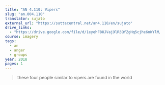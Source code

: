 ```yaml
---
title: "AN 4.110: Vipers"
slug: "an.004.110"
translator: sujato
external_url: "https://suttacentral.net/an4.110/en/sujato"
drive_links:
  - "https://drive.google.com/file/d/1eyehF8OJVaj9lR3QfZgHq5cjhe6nWYlM/view?usp=drivesdk"
course: imagery
tags:
  - an
  - anger
  - groups
year: 2018
pages: 1
---
```


> these four people similar to vipers are found in the world
